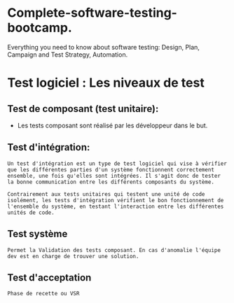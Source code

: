 # Complete-software-testing-bootcamp.
Everything you need to know about software testing: Design, Plan, Campaign and Test Strategy, Automation.

# Test logiciel : Les niveaux de test  

## Test de composant (test unitaire):  
   - Les tests composant sont réalisé par les développeur dans le but.  

## Test d'intégration:  
    Un test d'intégration est un type de test logiciel qui vise à vérifier que les différentes parties d'un système fonctionnent correctement ensemble, une fois qu'elles sont intégrées. Il s'agit donc de tester la bonne communication entre les différents composants du système.  

    Contrairement aux tests unitaires qui testent une unité de code isolément, les tests d'intégration vérifient le bon fonctionnement de l'ensemble du système, en testant l'interaction entre les différentes unités de code.  

## Test système
    Permet la Validation des tests composant. En cas d'anomalie l'équipe dev est en charge de trouver une solution.  

## Test d'acceptation 
    Phase de recette ou VSR
